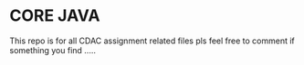 # CORE JAVA
This repo is for all CDAC assignment related  files pls feel free to comment if something you find .....
